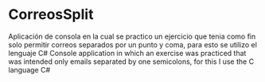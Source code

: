 # CorreosSplit
Aplicación de consola en la cual se practico un ejercicio que tenia como fin solo permitir correos separados por un punto y coma, para esto se utilizo el lenguaje C#  Console application in which an exercise was practiced that was intended only  emails separated by one semicolons, for this I use the C language C#
